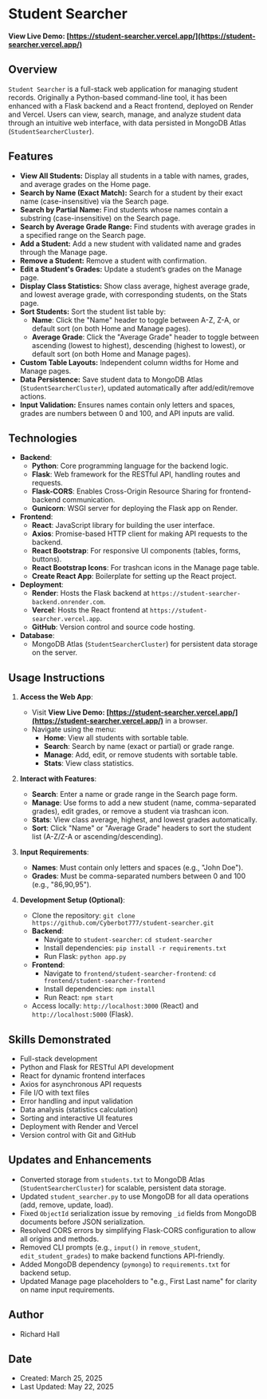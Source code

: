 # Student Searcher

**View Live Demo: [https://student-searcher.vercel.app/](https://student-searcher.vercel.app/)**

## Overview
`Student Searcher` is a full-stack web application for managing student records. Originally a Python-based command-line tool, it has been enhanced with a Flask backend and a React frontend, deployed on Render and Vercel. Users can view, search, manage, and analyze student data through an intuitive web interface, with data persisted in MongoDB Atlas (`StudentSearcherCluster`).

## Features
- **View All Students:** Display all students in a table with names, grades, and average grades on the Home page.
- **Search by Name (Exact Match):** Search for a student by their exact name (case-insensitive) via the Search page.
- **Search by Partial Name:** Find students whose names contain a substring (case-insensitive) on the Search page.
- **Search by Average Grade Range:** Find students with average grades in a specified range on the Search page.
- **Add a Student:** Add a new student with validated name and grades through the Manage page.
- **Remove a Student:** Remove a student with confirmation.
- **Edit a Student's Grades:** Update a student’s grades on the Manage page.
- **Display Class Statistics:** Show class average, highest average grade, and lowest average grade, with corresponding students, on the Stats page.
- **Sort Students:** Sort the student list table by:
  - **Name**: Click the "Name" header to toggle between A-Z, Z-A, or default sort (on both Home and Manage pages).
  - **Average Grade**: Click the "Average Grade" header to toggle between ascending (lowest to highest), descending (highest to lowest), or default sort (on both Home and Manage pages).
- **Custom Table Layouts:** Independent column widths for Home and Manage pages.
- **Data Persistence:** Save student data to MongoDB Atlas (`StudentSearcherCluster`), updated automatically after add/edit/remove actions.
- **Input Validation:** Ensures names contain only letters and spaces, grades are numbers between 0 and 100, and API inputs are valid.

## Technologies
- **Backend**:
  - **Python**: Core programming language for the backend logic.
  - **Flask**: Web framework for the RESTful API, handling routes and requests.
  - **Flask-CORS**: Enables Cross-Origin Resource Sharing for frontend-backend communication.
  - **Gunicorn**: WSGI server for deploying the Flask app on Render.
- **Frontend**:
  - **React**: JavaScript library for building the user interface.
  - **Axios**: Promise-based HTTP client for making API requests to the backend.
  - **React Bootstrap**: For responsive UI components (tables, forms, buttons).
  - **React Bootstrap Icons**: For trashcan icons in the Manage page table.
  - **Create React App**: Boilerplate for setting up the React project.
- **Deployment**:
  - **Render**: Hosts the Flask backend at `https://student-searcher-backend.onrender.com`.
  - **Vercel**: Hosts the React frontend at `https://student-searcher.vercel.app`.
  - **GitHub**: Version control and source code hosting.
- **Database**:
  - MongoDB Atlas (`StudentSearcherCluster`) for persistent data storage on the server.

## Usage Instructions
1. **Access the Web App**:
   - Visit **View Live Demo: [https://student-searcher.vercel.app/](https://student-searcher.vercel.app/)** in a browser.
   - Navigate using the menu:
     - **Home**: View all students with sortable table.
     - **Search**: Search by name (exact or partial) or grade range.
     - **Manage**: Add, edit, or remove students with sortable table.
     - **Stats**: View class statistics.

2. **Interact with Features**:
   - **Search**: Enter a name or grade range in the Search page form.
   - **Manage**: Use forms to add a new student (name, comma-separated grades), edit grades, or remove a student via trashcan icon.
   - **Stats**: View class average, highest, and lowest grades automatically.
   - **Sort**: Click "Name" or "Average Grade" headers to sort the student list (A-Z/Z-A or ascending/descending).

3. **Input Requirements**:
   - **Names**: Must contain only letters and spaces (e.g., "John Doe").
   - **Grades**: Must be comma-separated numbers between 0 and 100 (e.g., "86,90,95").

4. **Development Setup (Optional)**:
   - Clone the repository: `git clone https://github.com/Cyberbot777/student-searcher.git`
   - **Backend**:
     - Navigate to `student-searcher`: `cd student-searcher`
     - Install dependencies: `pip install -r requirements.txt`
     - Run Flask: `python app.py`
   - **Frontend**:
     - Navigate to `frontend/student-searcher-frontend`: `cd frontend/student-searcher-frontend`
     - Install dependencies: `npm install`
     - Run React: `npm start`
   - Access locally: `http://localhost:3000` (React) and `http://localhost:5000` (Flask).

## Skills Demonstrated
- Full-stack development
- Python and Flask for RESTful API development
- React for dynamic frontend interfaces
- Axios for asynchronous API requests
- File I/O with text files
- Error handling and input validation
- Data analysis (statistics calculation)
- Sorting and interactive UI features
- Deployment with Render and Vercel
- Version control with Git and GitHub

## Updates and Enhancements
- Converted storage from `students.txt` to MongoDB Atlas (`StudentSearcherCluster`) for scalable, persistent data storage.
- Updated `student_searcher.py` to use MongoDB for all data operations (add, remove, update, load).
- Fixed `ObjectId` serialization issue by removing `_id` fields from MongoDB documents before JSON serialization.
- Resolved CORS errors by simplifying Flask-CORS configuration to allow all origins and methods.
- Removed CLI prompts (e.g., `input()` in `remove_student`, `edit_student_grades`) to make backend functions API-friendly.
- Added MongoDB dependency (`pymongo`) to `requirements.txt` for backend setup.
- Updated Manage page placeholders to "e.g., First Last name" for clarity on name input requirements.

## Author
- Richard Hall

## Date
- Created: March 25, 2025
- Last Updated: May 22, 2025